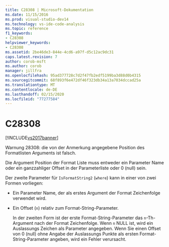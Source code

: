 ```yaml
---
title: C28308 | Microsoft-Dokumentation
ms.date: 11/15/2016
ms.prod: visual-studio-dev14
ms.technology: vs-ide-code-analysis
ms.topic: reference
f1_keywords:
- C28308
helpviewer_keywords:
- C28308
ms.assetid: 2be46de3-844e-4cd6-a97f-d5c12ac9dc31
caps.latest.revision: 7
author: corob-msft
ms.author: corob
manager: jillfra
ms.openlocfilehash: 95ad377728c7d2f47fb2edf5199ba3d88d0b4315
ms.sourcegitcommit: 68f893f6e472df46f323db34a13a7034dccad25a
ms.translationtype: MT
ms.contentlocale: de-DE
ms.lasthandoff: 02/15/2020
ms.locfileid: "77277584"
---
```

# <a name="c28308"></a>C28308
[!INCLUDE[vs2017banner](../includes/vs2017banner.md)]

Warnung 28308: die von der Anmerkung angegebene Position des Formatlisten Arguments ist falsch.  
  
 Die Argument Position der Format Liste muss entweder ein Parameter Name oder ein ganzzahliger Offset in der Parameterliste oder 0 (null) sein.  
  
 Der zweite Parameter für `IsFormatString2` (`where`) kann in einer von zwei Formen vorliegen:  
  
- Ein Parameter Name, der als erstes Argument der Format Zeichenfolge verwendet wird.  
  
- Ein Offset (`n`) relativ zum Format-String-Parameter.  
  
  In der zweiten Form ist der erste Format-String-Parameter das `n`-Th-Argument nach der Format Zeichenfolge. Wenn `n` NULL ist, wird ein Auslassungs Zeichen als Parameter angegeben. Wenn Sie einen Offset von 0 (null) ohne Angabe der Auslassungs Punkte als ersten Format-String-Parameter angeben, wird ein Fehler verursacht.
